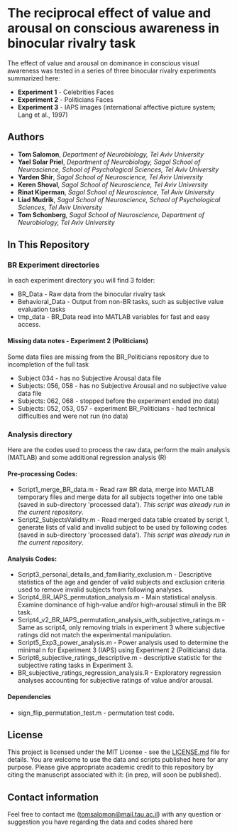 # The reciprocal effect of value and arousal on conscious awareness in binocular rivalry taskThe effect of value and arousal on dominance in conscious visual awareness was tested in a series of three binocular rivalry experiments summarized here:* **Experiment 1** - Celebrities Faces* **Experiment 2** - Politicians Faces* **Experiment 3** - IAPS images (international affective picture system; Lang et al., 1997) ## Authors* **Tom Salomon**, *Department of Neurobiology, Tel Aviv University** **Yael Solar Priel**, *Department of Neurobiology, Sagol School of Neuroscience, School of Psychological Sciences, Tel Aviv University* * **Yarden Shir**, *Sagol School of Neuroscience, Tel Aviv University** **Keren Shoval**, *Sagol School of Neuroscience, Tel Aviv University** **Rinat Kiperman**, *Sagol School of Neuroscience, Tel Aviv University** **Liad Mudrik**, *Sagol School of Neuroscience, School of Psychological Sciences, Tel Aviv University** **Tom Schonberg**, *Sagol School of Neuroscience, Department of Neurobiology, Tel Aviv University*## In This Repository### BR Experiment directoriesIn each experiment directory you will find 3 folder:* BR_Data - Raw data from the binocular rivalry task* Behavioral_Data - Output from non-BR tasks, such as subjective value evaluation tasks* tmp_data - BR_Data read into MATLAB variables for fast and easy access.#### Missing data notes - Experiment 2 (Politicians)Some data files are missing from the BR_Politicians repository due to incompletion of the full task* Subject 034 - has no Subjective Arousal data file* Subjects: 056, 058 - has no Subjective Arousal and no subjective value data file* Subjects: 062, 068 - stopped before the experiment ended (no data)* Subjects: 052, 053, 057 - experiment BR_Politicians - had technical difficulties and were not run (no data)### Analysis directoryHere are the codes used to process the raw data, perform the main analysis (MATLAB) and some additional regression analysis (R)#### Pre-processing Codes:* Script1_merge_BR_data.m - Read raw BR data, merge into MATLAB temporary files and merge data for all subjects together into one table (saved in sub-directory 'processed data'). *This script was already run in the current repository*.* Script2_SubjectsValidity.m - Read merged data table created by script 1, generate lists of valid and invalid subject to be used by following codes (saved in sub-directory 'processed data'). *This script was already run in the current repository*.#### Analysis Codes:* Script3_personal_details_and_familiarity_exclusion.m - Descriptive statistics of the age and gender of valid subjects and exclusion criteria used to remove invalid subjects from following analyses.* Script4_BR_IAPS_permutation_analysis.m - Main statistical analysis. Examine dominance of high-value and/or high-arousal stimuli in the BR task.* Script4_v2_BR_IAPS_permutation_analysis_with_subjective_ratings.m - Same as script4, only removing trials in experiment 3 where subjective ratings did not match the experimental manipulation.* Script5_Exp3_power_analysis.m - Power analysis used to determine the minimal n for Experiment 3 (IAPS) using Experiment 2 (Politicians) data.* Script6_subjective_ratings_descriptive.m - descriptive statistic for the subjective rating tasks in Experiment 3.* BR_subjective_ratings_regression_analysis.R - Exploratory regression analyses accounting for subjective ratings of value and/or arousal.#### Dependencies* sign_flip_permutation_test.m - permutation test code.## LicenseThis project is licensed under the MIT License - see the [LICENSE.md](LICENSE.md) file for details.You are welcome to use the data and scripts published here for any purpose. Please give appropriate academic credit to this repository by citing the manuscript associated with it: (in prep, will soon be published).## Contact informationFeel free to contact me (tomsalomon@mail.tau.ac.il) with any question or suggestion you have regarding the data and codes shared here